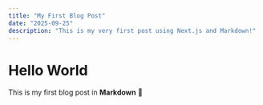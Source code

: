 ```yaml
---
title: "My First Blog Post"
date: "2025-09-25"
description: "This is my very first post using Next.js and Markdown!"
---
```


# Hello World

This is my first blog post in **Markdown** 🚀
